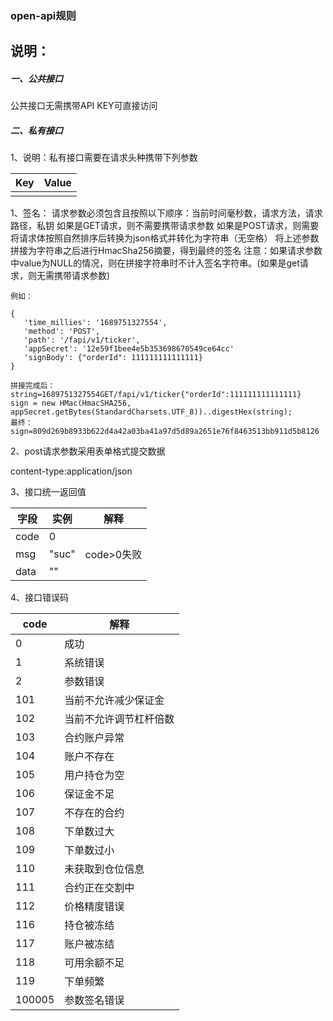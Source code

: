 ### open-api规则

## 说明：

##### 一、公共接口

公共接口无需携带API KEY可直接访问

##### 二、私有接口

1、说明：私有接口需要在请求头种携带下列参数

| Key  | Value |
| ---- | ----- |
|      |       |



1、签名： 
  请求参数必须包含且按照以下顺序：当前时间毫秒数，请求方法，请求路径，私钥
  如果是GET请求，则不需要携带请求参数
  如果是POST请求，则需要将请求体按照自然排序后转换为json格式并转化为字符串（无空格）
  将上述参数拼接为字符串之后进行HmacSha256摘要，得到最终的签名
  注意：如果请求参数中value为NULL的情况，则在拼接字符串时不计入签名字符串。(如果是get请求，则无需携带请求参数)

```
例如：
  
{
   'time_millies': '1689751327554',
   'method': 'POST',
   'path': '/fapi/v1/ticker',
   'appSecret': '12e59f1bee4e5b353698670549ce64cc'
   'signBody': {"orderId": 111111111111111}
}

拼接完成后：
string=1689751327554GET/fapi/v1/ticker{"orderId":111111111111111}
sign = new HMac(HmacSHA256, appSecret.getBytes(StandardCharsets.UTF_8))..digestHex(string);
最终：sign=809d269b8933b622d4a42a03ba41a97d5d89a2651e76f8463513bb911d5b8126
```
2、post请求参数采用表单格式提交数据

   content-type:application/json

3、接口统一返回值
    

|字段|	实例|	解释|
|------------|--------|------------------|
|code	|0	 |
|msg|	"suc"|	code>0失败|
|data|	""|

4、接口错误码

|code|	解释|
|------------|--------|
|0   |成功|
|1|	系统错误|
|2|	参数错误|
|101|	当前不允许减少保证金|
|102|	当前不允许调节杠杆倍数|
|103|	合约账户异常|
|104|	账户不存在|
|105|	用户持仓为空|
|106|	保证金不足|
|107|	不存在的合约|
|108|	下单数过大|
|109|	下单数过小|
|110|	未获取到仓位信息|
|111|	合约正在交割中|
|112|	价格精度错误|
|116|	持仓被冻结|
|117|	账户被冻结|
|118|	可用余额不足|
|119|	下单频繁|
|100005|	参数签名错误|
